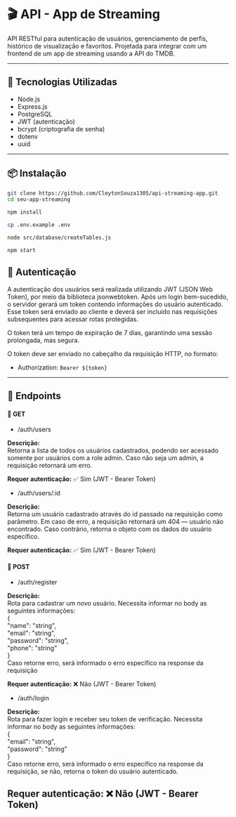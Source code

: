 # 🎬 API - App de Streaming

API RESTful para autenticação de usuários, gerenciamento de perfis, histórico de visualização e favoritos. Projetada para integrar com um frontend de um app de streaming usando a API do TMDB.

---

## 🚀 Tecnologias Utilizadas

- Node.js
- Express.js
- PostgreSQL
- JWT (autenticação)
- bcrypt (criptografia de senha)
- dotenv
- uuid

---

## 📦 Instalação

```bash
git clone https://github.com/CleytonSouza1305/api-streaming-app.git
cd seu-app-streaming

npm install

cp .env.example .env

node src/database/createTables.js

npm start

```
## 🔐 Autenticação

A autenticação dos usuários será realizada utilizando JWT (JSON Web Token), por meio da biblioteca jsonwebtoken. Após um login bem-sucedido, o servidor gerará um token contendo informações do usuário autenticado. Esse token será enviado ao cliente e deverá ser incluído nas requisições subsequentes para acessar rotas protegidas.

O token terá um tempo de expiração de 7 dias, garantindo uma sessão prolongada, mas segura.

O token deve ser enviado no cabeçalho da requisição HTTP, no formato:
- Authorization: `Bearer ${token}`

---

## 📌 Endpoints

#### 🔹 GET
- /auth/users 

**Descrição:**  
Retorna a lista de todos os usuários cadastrados, podendo ser acessado somente por usuários com a role admin. Caso não seja um admin, a requisição retornará um erro.


**Requer autenticação:** ✅ Sim (JWT - Bearer Token)

- /auth/users/:id

**Descrição:**  
Retorna um usuário cadastrado através do id passado na requisição como parâmetro. Em caso de erro, a requisição retornará um 404 — usuário não encontrado. Caso contrário, retorna o objeto com os dados do usuário específico.


**Requer autenticação:** ✅ Sim (JWT - Bearer Token)


#### 🔸 POST
- /auth/register 

**Descrição:**  
Rota para cadastrar um novo usuário. Necessita informar no body as seguintes informações: <br>
{ <br>
  "name": "string",<br>
  "email": "string",<br>
  "password": "string",<br>
  "phone": "string"<br>
} <br>
Caso retorne erro, será informado o erro específico na response da requisição


**Requer autenticação:** ❌ Não (JWT - Bearer Token)

- /auth/login

**Descrição:**  
Rota para fazer login e receber seu token de verificação. Necessita informar no body as seguintes informações: <br>
{ <br>
  "email": "string",<br>
  "password": "string"<br>
} <br>
Caso retorne erro, será informado o erro específico na response da requisição,
se não, retorna o token do usuário autenticado.


**Requer autenticação:** ❌ Não (JWT - Bearer Token)
---
